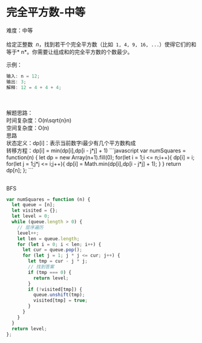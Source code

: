 # 完全平方数-中等

难度：中等<br />
<br />给定正整数  *n*，找到若干个完全平方数（比如  `1, 4, 9, 16, ...`）使得它们的和等于* n*。你需要让组成和的完全平方数的个数最少。

示例：

```javascript
输入: n = 12;
输出: 3;
解释: 12 = 4 + 4 + 4;
```

<br />
<br />解题思路：<br />时间复杂度：O(n\sqrt{n}n)<br />空间复杂度：O(n)<br />思路<br />状态定义：dp[i]：表示当前数字i最少有几个平方数构成<br />转移方程：dp[i] = min(dp[i],dp[i - j*j] + 1)
```javascript
var numSquares = function(n) {
    let dp = new Array(n+1).fill(0);
    for(let i = 1;i <= n;i++){
        dp[i] = i;
        for(let j = 1;j*j <= i;j++){
            dp[i] = Math.min(dp[i],dp[i - j*j] + 1);
        }
    }
    return dp[n];
};
```

<br />BFS

```javascript
var numSquares = function (n) {
  let queue = [n];
  let visited = {};
  let level = 0;
  while (queue.length > 0) {
    // 层序遍历
    level++;
    let len = queue.length;
    for (let i = 0; i < len; i++) {
      let cur = queue.pop();
      for (let j = 1; j * j <= cur; j++) {
        let tmp = cur - j * j;
        // 找到答案
        if (tmp === 0) {
          return level;
        }
        if (!visited[tmp]) {
          queue.unshift(tmp);
          visited[tmp] = true;
        }
      }
    }
  }
  return level;
};
```
